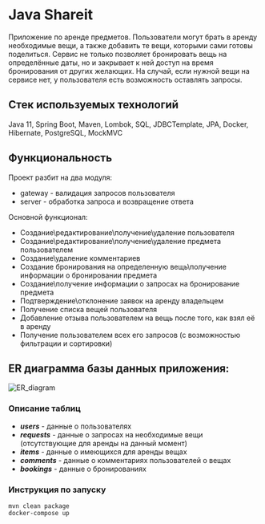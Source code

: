 # Java Shareit

Приложение по аренде предметов. Пользователи могут брать в аренду необходимые вещи, а также добавить те вещи, которыми сами готовы поделиться.
Сервис не только позволяет бронировать вещь на определённые даты, но и закрывает к ней доступ на время бронирования от других желающих. На случай, если нужной вещи на сервисе нет, у пользователя есть возможность оставлять запросы.

## Стек используемых технологий
Java 11, Spring Boot, Maven, Lombok, SQL, JDBCTemplate, JPA, Docker, Hibernate, PostgreSQL, MockMVC

## Функциональность
Проект разбит на два модуля:

 * gateway - валидация запросов пользователя
 * server - обработка запроса и возвращение ответа

Основной функционал:
- Создание\редактирование\получение\удаление пользователя
- Создание\редактирование\получение\удаление предмета пользователем
- Cоздание\удаление комментариев
- Создание бронирования на определенную вещь\получение информации о бронировании предмета
- Cоздание\получение информации о запросах на бронирование предмета
- Подтверждение\отклонение заявок на аренду владельцем
- Получение списка вещей пользователя
- Добавление отзыва пользователем на вещь после того, как взял её в аренду
- Получение пользователем всех его запросов (с возможностью фильтрации и сортировки)

## ER диаграмма базы данных приложения: 
![ER_diagram](docs/ER-diagram.png) 

### Описание таблиц
- ***users*** - данные о пользователях
- ***requests*** - данные о запросах на необходимые вещи (отсутствующие для аренды на данный момент)
- ***items*** - данные о имеющихся для аренды вещах
- ***comments*** - данные о комментариях пользователей о вещах
- ***bookings*** - данные о бронированиях

### Инструкция по запуску

    mvn clean package
    docker-compose up
